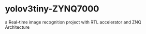 # yolov3tiny-ZYNQ7000
a  Real-time image recognition project with RTL accelerator and ZNQ Architecture
